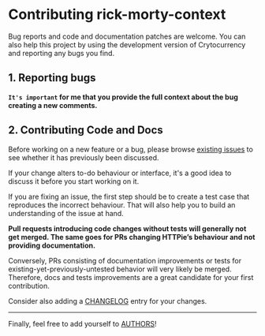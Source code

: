 # Contributing rick-morty-context

Bug reports and code and documentation patches are welcome. You can also help this project by using the development version of Crytocurrency and reporting any bugs you find.

## 1. Reporting bugs

**`It's important` for me that you provide the full context about the bug creating a new comments.**

## 2. Contributing Code and Docs

Before working on a new feature or a bug, please browse [existing issues](https://github.com/Rub4l1to/to-do-context/issues)
to see whether it has previously been discussed.

If your change alters to-do behaviour or interface, it's a good idea to discuss it before you start working on it.

If you are fixing an issue, the first step should be to create a test case that reproduces the incorrect behaviour. That will also help you to build an understanding of the issue at hand.

**Pull requests introducing code changes without tests
will generally not get merged. The same goes for PRs changing HTTPie’s behaviour and not providing documentation.**

Conversely, PRs consisting of documentation improvements or tests for existing-yet-previously-untested behavior will very likely be merged. Therefore, docs and tests improvements are a great candidate for your first contribution.

Consider also adding a [CHANGELOG](https://github.com/Rub4l1to/to-do-context/blob/master/CHANGELOG.md) entry for your changes.

---

Finally, feel free to add yourself to [AUTHORS](https://github.com/Rub4l1to/to-do-context/blob/main/AUTHORS.md)!
